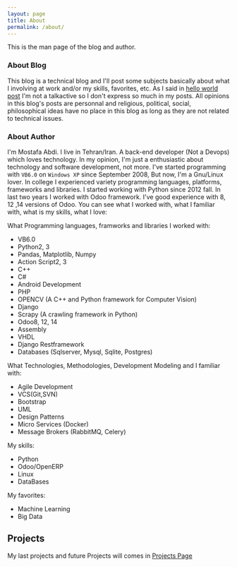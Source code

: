 ```yaml
---
layout: page
title: About
permalink: /about/
---
```


This is the man page of the blog and author.

### About Blog

This blog is a technical blog and I'll post some subjects basically about what I involving at work and/or my skills, favorites, etc. As I said in [hello world post](https://mostafaabdi70.github.io/2021/12/04/hello-world.html) I'm not a talkactive so I don't express so much in my posts. All opinions in this blog's posts are personnal and religious, political, social, philosophical ideas have no place in this blog as long as they are not related to technical issues.

### About Author

I'm Mostafa Abdi. I live in Tehran/Iran. A back-end developer (Not a Devops) which loves technology. In my opinion, I'm just a enthusiastic about technology and software development, not more. I've started programming with `VB6.0` on `Windows XP` since September 2008, But now, I'm a Gnu/Linux lover. In college I experienced variety programming languages, platforms, frameworks and libraries. I started working with Python since 2012 fall. In last two years I worked with Odoo framework. I've good experience with 8, 12 ,14 versions of Odoo. You can see what I worked with, what I familiar with, what is my skills, what I love:

What Programming languages, framworks and libraries I worked with:
<ul>
  <li>VB6.0</li>
  <li>Python2, 3</li>
  <li>Pandas, Matplotlib, Numpy</li>
  <li>Action Script2, 3</li>
  <li>C++</li>
  <li>C#</li>
  <li>Android Development</li>
  <li>PHP</li>
  <li>OPENCV (A C++ and Python framework for Computer Vision)</li>
  <li>Django</li>
  <li>Scrapy (A crawling framework in Python)</li>
  <li>Odoo8, 12, 14</li>
  <li>Assembly</li>
  <li>VHDL</li>
  <li>Django Restframework</li>
  <li>Databases (Sqlserver, Mysql, Sqlite, Postgres)</li>
</ul>

What Technologies, Methodologies, Development Modeling and I familiar with:
<ul>
  <li>Agile Development</li>
  <li>VCS(Git,SVN)</li>
  <li>Bootstrap</li>
  <li>UML</li>
  <li>Design Patterns</li>
  <li>Micro Services (Docker)</li>
  <li>Message Brokers (RabbitMQ, Celery)</li>
</ul>

My skills:
<ul>
   <li>Python</li>
   <li>Odoo/OpenERP</li>
   <li>Linux</li>
   <li>DataBases</li>
</ul>

My favorites:
<ul>
    <li>Machine Learning</li>
    <li>Big Data</li>
</ul>


## Projects

My last projects and future Projects will comes in [Projects Page](https://mostafaabdi70.github.io/projects/)